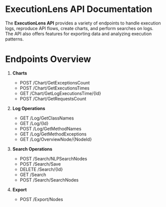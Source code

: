 # ExecutionLens API Documentation

The **ExecutionLens API** provides a variety of endpoints to handle execution logs, reproduce API flows, create charts, and perform searches on logs. The API also offers features for exporting data and analyzing execution patterns.

# Endpoints Overview

1. **Charts**
   - POST /Chart/GetExceptionsCount
   - POST /Chart/GetExecutionsTimes
   - GET /Chart/GetLogExecutionsTime/{Id}
   - POST /Chart/GetRequestsCount

2. **Log Operations**
   - GET /Log/GetClassNames
   - GET /Log/{Id}
   - POST /Log/GetMethodNames
   - GET /Log/GetMethodExceptions
   - GET /Log/OverviewNode/{NodeId}

3. **Search Operations**
   - POST /Search/NLPSearchNodes
   - POST /Search/Save
   - DELETE /Search/{Id}
   - GET /Search
   - POST /Search/SearchNodes

4. **Export**
   - POST /Export/Nodes
